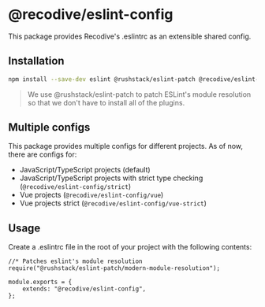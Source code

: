 # @recodive/eslint-config

This package provides Recodive's .eslintrc as an extensible shared config.

## Installation
```Bash
npm install --save-dev eslint @rushstack/eslint-patch @recodive/eslint-config
```
> We use @rushstack/eslint-patch to patch ESLint's module resolution so that we don't have to install all of the plugins.

## Multiple configs
This package provides multiple configs for different projects. As of now, there are configs for:
- JavaScript/TypeScript projects (default)
- JavaScript/TypeScript projects with strict type checking (`@recodive/eslint-config/strict`)
- Vue projects (`@recodive/eslint-config/vue`)
- Vue projects strict (`@recodive/eslint-config/vue-strict`)

## Usage
Create a .eslintrc file in the root of your project with the following contents:
```JS
//* Patches eslint's module resolution
require("@rushstack/eslint-patch/modern-module-resolution");

module.exports = {
	extends: "@recodive/eslint-config",
};
```
